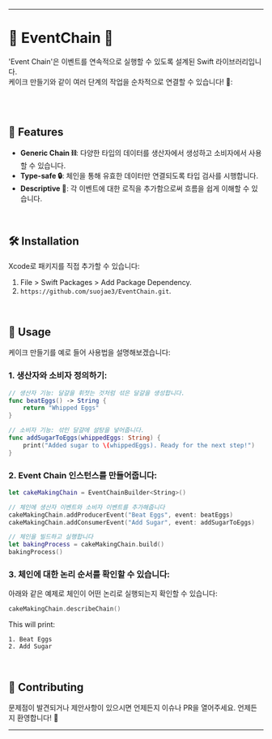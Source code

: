 
---

# 🎉 EventChain 🎉

'Event Chain'은 이벤트를 연속적으로 실행할 수 있도록 설계된 Swift 
라이브러리입니다. <br/>
케이크 만들기와 같이 여러 단계의 작업을 순차적으로 연결할 수 있습니다! 🎂:  
<br/>

<br/>

## 🌟 Features

- **Generic Chain ⛓**: 다양한 타입의 데이터를 생산자에서 생성하고 
소비자에서 사용할 수 있습니다.
- **Type-safe 🔒**: 체인을 통해 유효한 데이터만 연결되도록 타입 검사를 
시행합니다.
- **Descriptive 📖**: 각 이벤트에 대한 로직을 추가함으로써 흐름을 쉽게 
이해할 수 있습니다.

<br/>

## 🛠 Installation

Xcode로 패키지를 직접 추가할 수 있습니다:

1. File > Swift Packages > Add Package Dependency.
2. `https://github.com/suojae3/EventChain.git`.

<br/>

## 🍰 Usage

케이크 만들기를 예로 들어 사용법을 설명해보겠습니다:

### 1. 생산자와 소비자 정의하기:

```swift
// 생산자 기능: 달걀을 휘젓는 것처럼 섞은 달걀을 생성합니다.
func beatEggs() -> String {
    return "Whipped Eggs"
}

// 소비자 기능: 섞인 달걀에 설탕을 넣어줍니다.
func addSugarToEggs(whippedEggs: String) {
    print("Added sugar to \(whippedEggs). Ready for the next step!")
}
```

### 2. Event Chain 인스턴스를 만들어줍니다:

```swift
let cakeMakingChain = EventChainBuilder<String>()

// 체인에 생산자 이벤트와 소비자 이벤트를 추가해줍니다
cakeMakingChain.addProducerEvent("Beat Eggs", event: beatEggs)
cakeMakingChain.addConsumerEvent("Add Sugar", event: addSugarToEggs)

// 체인을 빌드하고 실행합니다
let bakingProcess = cakeMakingChain.build()
bakingProcess()
```

### 3. 체인에 대한 논리 순서를 확인할 수 있습니다:

아래와 같은 예제로 체인이 어떤 논리로 실행되는지 확인할 수 있습니다:

```swift
cakeMakingChain.describeChain()
```

This will print:

```
1. Beat Eggs
2. Add Sugar
```

<br/>

## 🤝 Contributing

문제점이 발견되거나 제안사항이 있으시면 언제든지 이슈나 PR을 열어주세요. 
언제든지 환영합니다! 🙌

---

